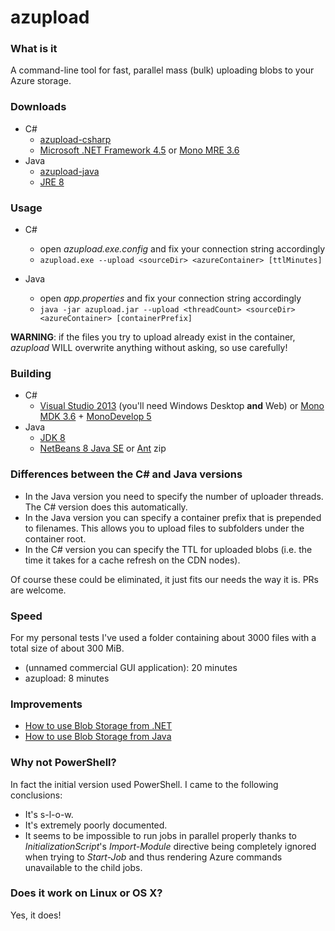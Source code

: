 # azupload

### What is it

A command-line tool for fast, parallel mass (bulk) uploading blobs to your Azure storage.


### Downloads

 * C#
   * [azupload-csharp](http://www.mediafire.com/download/17w7060dclr2max/azupload-csharp-20140201.7z)
   * [Microsoft .NET Framework 4.5](http://www.microsoft.com/en-us/download/details.aspx?id=30653) or [Mono MRE 3.6](http://www.mono-project.com/download/)
 * Java
   * [azupload-java](http://www.mediafire.com/download/3f1wt1teyw1599u/azupload-java-20140201.7z)
   * [JRE 8](http://www.oracle.com/technetwork/java/javase/downloads/index.html)


### Usage

 * C#
   * open *azupload.exe.config* and fix your connection string accordingly
   * `azupload.exe --upload <sourceDir> <azureContainer> [ttlMinutes]`

 * Java
   * open *app.properties* and fix your connection string accordingly
   * `java -jar azupload.jar --upload <threadCount> <sourceDir> <azureContainer> [containerPrefix]`

**WARNING**: if the files you try to upload already exist in the container, *azupload* WILL overwrite anything without asking, so use carefully!


### Building

 * C#
   * [Visual Studio 2013](http://www.visualstudio.com/downloads/download-visual-studio-vs) (you'll need Windows Desktop **and** Web) or [Mono MDK 3.6](http://www.mono-project.com/download/) + [MonoDevelop 5](http://monodevelop.com/Download)
 * Java
   * [JDK 8](http://www.oracle.com/technetwork/java/javase/downloads/index.html)
   * [NetBeans 8 Java SE](https://netbeans.org/downloads/index.html) or [Ant](http://ant.apache.org/bindownload.cgi) zip


### Differences between the C# and Java versions

 * In the Java version you need to specify the number of uploader threads. The C# version does this automatically.
 * In the Java version you can specify a container prefix that is prepended to filenames. This allows you to upload files to subfolders under the container root.
 * In the C# version you can specify the TTL for uploaded blobs (i.e. the time it takes for a cache refresh on the CDN nodes).

Of course these could be eliminated, it just fits our needs the way it is. PRs are welcome.


### Speed

For my personal tests I've used a folder containing about 3000 files with a total size of about 300 MiB.

* (unnamed commercial GUI application): 20 minutes
* azupload: 8 minutes


### Improvements

* [How to use Blob Storage from .NET](http://azure.microsoft.com/en-us/documentation/articles/storage-dotnet-how-to-use-blobs/)
* [How to use Blob Storage from Java](http://azure.microsoft.com/en-us/documentation/articles/storage-java-how-to-use-blob-storage/)


### Why not PowerShell?

In fact the initial version used PowerShell. I came to the following conclusions:

 * It's s-l-o-w.
 * It's extremely poorly documented.
 * It seems to be impossible to run jobs in parallel properly thanks to *InitializationScript*'s *Import-Module* directive being completely ignored when trying to *Start-Job* and thus rendering Azure commands unavailable to the child jobs.


### Does it work on Linux or OS X?

Yes, it does!
